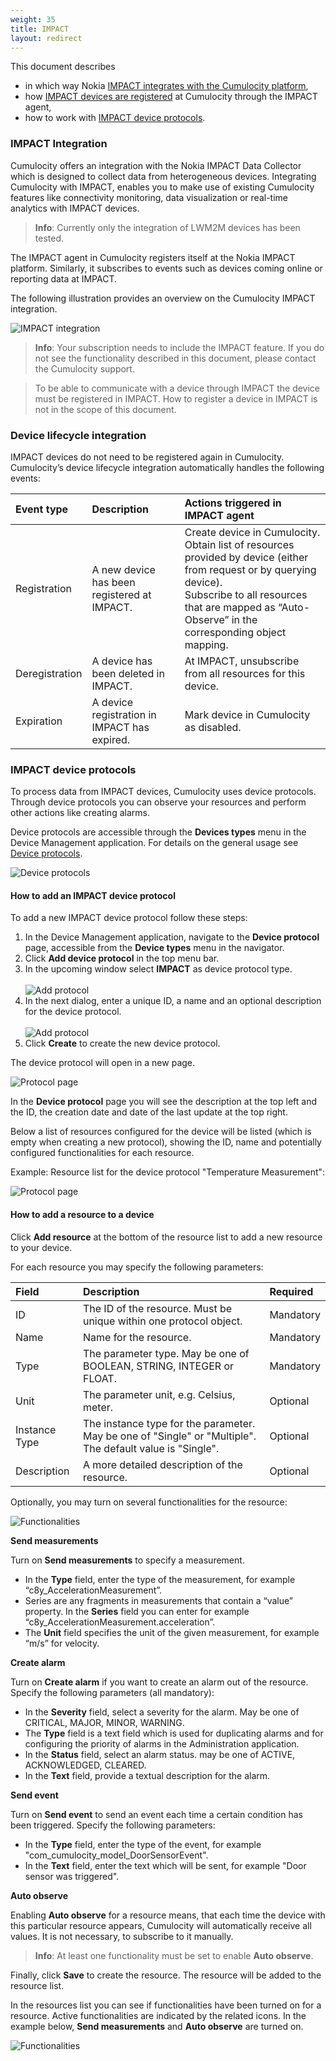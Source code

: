 ```yaml
---
weight: 35
title: IMPACT
layout: redirect
---
```



This document describes 

* in which way Nokia [IMPACT integrates with the Cumulocity platform](#integration),
* how [IMPACT devices are registered](#device-lifecycle) at Cumulocity through the IMPACT agent,
* how to work with [IMPACT device protocols](#device-protocol).

### <a name="integration"></a>IMPACT Integration
Cumulocity offers an integration with the Nokia IMPACT Data Collector which is designed to collect data from heterogeneous devices. Integrating Cumulocity with IMPACT, enables you to make use of existing Cumulocity features like connectivity monitoring, data visualization or real-time analytics with IMPACT devices.

>**Info**: Currently only the integration of LWM2M devices has been tested.

The IMPACT agent in Cumulocity registers itself at the Nokia IMPACT platform. Similarly, it subscribes to events such as devices coming online or reporting data at IMPACT. 

The following illustration provides an overview on the Cumulocity IMPACT integration.

<img src="/guides/images/users-guide/DeviceManagement/ImpactIntegration.png" alt="IMPACT integration" style="max-width: 100%">

>**Info**: Your subscription needs to include the IMPACT feature. If you do not see the functionality described in this document, please contact the Cumulocity support.

>To be able to communicate with a device through IMPACT the device must be registered in IMPACT. How to register a device in IMPACT is not in the scope of this document.

### <a name="device-lifecycle"></a>Device lifecycle integration

IMPACT devices do not need to be registered again in Cumulocity. Cumulocity’s device lifecycle integration automatically handles the following events:

|Event type|Description|Actions triggered in IMPACT agent
|:---|:---|:---
|Registration|A new device has been registered at IMPACT.|Create device in Cumulocity.<br>Obtain list of resources provided by device (either from request or by querying device).<br>Subscribe to all resources that are mapped as “Auto-Observe” in the corresponding object mapping.
|Deregistration|A device has been deleted in IMPACT.|At IMPACT, unsubscribe from all resources for this device.
|Expiration|A device registration in IMPACT has expired.|Mark device in Cumulocity as disabled.



### <a name="device-protocol"></a>IMPACT device protocols

To process data from IMPACT devices, Cumulocity uses device protocols. Through device protocols you can observe your resources and perform other actions like creating alarms.

Device protocols are accessible through the **Devices types** menu in the Device Management application. For details on the general usage see [Device protocols](/guides/users-guide/device-management#managing-device-types).

<img src="/guides/images/users-guide/DeviceManagement/DevMgmt_DeviceProtocols.png" alt="Device protocols" style="max-width: 100%">

#### How to add an IMPACT device protocol

To add a new IMPACT device protocol follow these steps:

1. In the Device Management application, navigate to the **Device protocol** page, accessible from the **Device types** menu in the navigator.
2. Click **Add device protocol** in the top menu bar. 
3. In the upcoming window select **IMPACT** as device protocol type.<br><br>
<img src="/guides/images/users-guide/DeviceManagement/DevMgmt_DeviceProtocolAdd.png" alt="Add protocol" style="max-width: 50%"><br>
4. In the next dialog, enter a unique ID, a name and an optional description for the device protocol.<br><br>
<img src="/guides/images/users-guide/DeviceManagement/DevMgmt_DeviceProtocolAdd2.png" alt="Add protocol" style="max-width: 50%"><br>
5. Click **Create** to create the new device protocol.

The device protocol will open in a new page.

<img src="/guides/images/users-guide/DeviceManagement/DevMgmt_DeviceProtocolPage.png" alt="Protocol page" style="max-width: 100%">

In the **Device protocol** page you will see the description at the top left and the ID, the creation date and date of the last update at the top right.

Below a list of resources configured for the device will be listed (which is empty when creating a new protocol), showing the ID, name and potentially configured functionalities for each resource.

Example: Resource list for the device protocol "Temperature Measurement":

<img src="/guides/images/users-guide/DeviceManagement/DevMgmt_DeviceProtocolResources.png" alt="Protocol page" style="max-width: 100%">

#### How to add a resource to a device

Click **Add resource** at the bottom of the resource list to add a new resource to your device.

For each resource you may specify the following parameters:

|Field|Description|Required 
|:---|:---|:---
|ID|The ID of the resource. Must be unique within one protocol object.|Mandatory
|Name|Name for the resource.|Mandatory
|Type|The parameter type. May be one of BOOLEAN, STRING, INTEGER or FLOAT.|Mandatory
|Unit|The parameter unit, e.g. Celsius, meter.|Optional
|Instance Type|The instance type for the parameter. May be one of "Single" or "Multiple". The default value is "Single".|Optional
|Description|A more detailed description of the resource.|Optional

Optionally, you may turn on several functionalities for the resource:

<img src="/guides/images/users-guide/DeviceManagement/DevMgmt_DeviceProtocolResourceFunctionalities.png" alt="Functionalities" style="max-width: 100%">

**Send measurements** 

Turn on **Send measurements** to specify a measurement. 

* In the **Type** field, enter the type of the measurement, for example “c8y_AccelerationMeasurement”.
* Series are any fragments in measurements that contain a “value” property. In the **Series** field you can enter for example “c8y_AccelerationMeasurement.acceleration”.
* The **Unit** field specifies the unit of the given measurement, for example “m/s” for velocity.
 

**Create alarm**

Turn on **Create alarm** if you want to create an alarm out of the resource. Specify the following parameters (all mandatory):

* In the **Severity** field, select a severity for the alarm. May be one of CRITICAL, MAJOR, MINOR, WARNING.
* The **Type** field is a text field which is used for duplicating alarms and for configuring the priority of alarms in the Administration application.
* In the **Status** field, select an alarm status. may be one of ACTIVE, ACKNOWLEDGED, CLEARED.
* In the **Text** field, provide a textual description for the alarm.

**Send event**

Turn on **Send event** to send an event each time a certain condition has been triggered. Specify the following parameters:

* In the **Type** field, enter the type of the event, for example "com&#95;cumulocity&#95;model_DoorSensorEvent".
* In the **Text** field, enter the text which will be sent, for example "Door sensor was triggered".


**Auto observe**

Enabling **Auto observe** for a resource means, that each time the device with this particular resource appears, Cumulocity will automatically receive all values. It is not necessary, to subscribe to it manually.

>**Info**: At least one functionality must be set to enable **Auto observe**. 

Finally, click **Save** to create the resource. The resource will be added to the resource list.

In the resources list you can see if functionalities have been turned on for a resource. Active functionalities are indicated by the related icons. In the example below, **Send measurements** and **Auto observe** are turned on.

<img src="/guides/images/users-guide/DeviceManagement/DevMgmt_DeviceProtocolFunctionalitiesOn.png" alt="Functionalities" style="max-width: 100%">